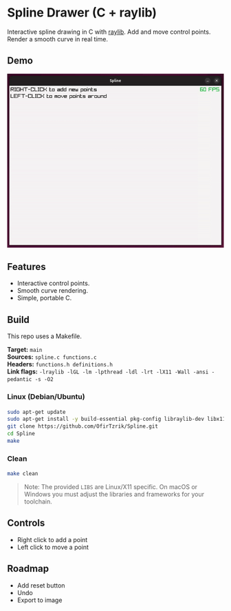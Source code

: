 # Spline Drawer (C + raylib)

Interactive spline drawing in C with [raylib](https://www.raylib.com/). Add and move control points. Render a smooth curve in real time.

## Demo

![](https://github.com/OfirTzrik/Spline/blob/main/demo1.gif)

## Features

- Interactive control points.
- Smooth curve rendering.
- Simple, portable C.

## Build

This repo uses a Makefile.

**Target:** `main`  
**Sources:** `spline.c functions.c`  
**Headers:** `functions.h definitions.h`  
**Link flags:** `-lraylib -lGL -lm -lpthread -ldl -lrt -lX11 -Wall -ansi -pedantic -s -O2`

### Linux (Debian/Ubuntu)
```bash
sudo apt-get update
sudo apt-get install -y build-essential pkg-config libraylib-dev libx11-dev libxrandr-dev libxi-dev libxinerama-dev libxcursor-dev
git clone https://github.com/OfirTzrik/Spline.git
cd Spline
make
```

### Clean
```bash
make clean
```

> Note: The provided `LIBS` are Linux/X11 specific. On macOS or Windows you must adjust the libraries and frameworks for your toolchain.

## Controls

- Right click to add a point  
- Left click to move a point

## Roadmap

- Add reset button
- Undo
- Export to image
